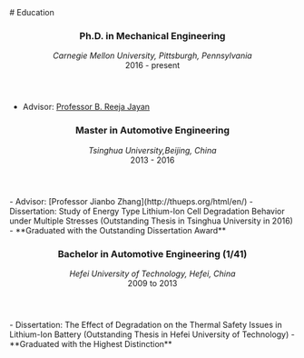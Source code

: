 <section class="thirteen columns" markdown="1">
# Education
<article markdown="1">
<header>
<h1>Ph.D. in Mechanical Engineering</h1>
<span><address>Carnegie Mellon University, Pittsburgh, Pennsylvania </address><time>2016 - present</time></span>
</header>

- Advisor: [Professor B. Reeja Jayan](http://jayanlab.com/) 
</article>

<article markdown="1">
<header>
<h1>Master in Automotive Engineering</h1>
<span><address>Tsinghua University,Beijing, China</address><time>2013 - 2016 </time></span>
</header>
- Advisor: [Professor Jianbo Zhang](http://thueps.org/html/en/)  
- Dissertation: Study of Energy Type Lithium-Ion Cell Degradation Behavior under Multiple Stresses (Outstanding Thesis in Tsinghua University in 2016)  
- **Graduated with the Outstanding Dissertation Award**
</article>

<article markdown="1">
<header>
<h1>Bachelor in Automotive Engineering (1/41)</h1>
<span><address>Hefei University of Technology, Hefei, China</address><time>2009 to 2013 </time></span>
</header>
- Dissertation: The Effect of Degradation on the Thermal Safety Issues in Lithium-Ion Battery (Outstanding Thesis in Hefei University of Technology)  
- **Graduated with the Highest Distinction**  
 
</article>


</section>